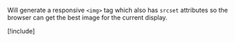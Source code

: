 ﻿---
uid: ToSic.Sxc.Images.IResponsiveImage
# summary: *content
---

Will generate a responsive `<img>` tag which also has `srcset` attributes so the browser can get the best image for the current display. 

[!include[](~/api-docs/api/dot-net/ToSic.Sxc/Images/_image-guide.md)]